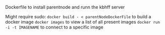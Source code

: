 Dockerfile to install parentnode and runn the kbhff server

Might require sudo:
`docker build - < parentNodeDockerFile` to build a docker image
`docker images` to view a list of all present images
`docker run -i -t IMAGENAME` to connect to a specific image
